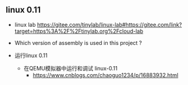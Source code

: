 ## linux 0.11
- linux lab https://gitee.com/tinylab/linux-lab#https://gitee.com/link?target=https%3A%2F%2Ftinylab.org%2Fcloud-lab

- Which version of assembly is used in this project ?

- 运行linux 0.11
  - 在QEMU模拟器中运行和调试 linux-0.11
    - https://www.cnblogs.com/chaoguo1234/p/16883932.html
    